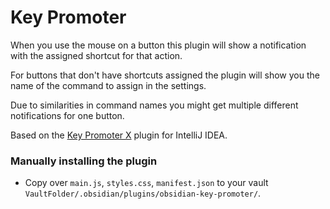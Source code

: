 # Key Promoter

When you use the mouse on a button this plugin will show a notification with the assigned shortcut for that action.

For buttons that don't have shortcuts assigned the plugin
will show you the name of the command to assign in the settings.

Due to similarities in command names you might get multiple
different notifications for one button.

Based on the [Key Promoter X](https://plugins.jetbrains.com/plugin/9792-key-promoter-x) plugin for IntelliJ IDEA.

### Manually installing the plugin

- Copy over `main.js`, `styles.css`, `manifest.json` to your vault `VaultFolder/.obsidian/plugins/obsidian-key-promoter/`.

